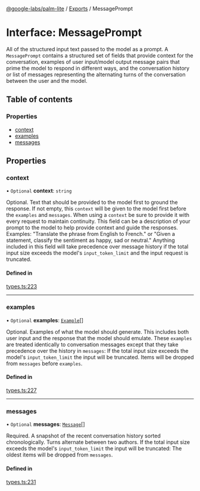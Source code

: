 [@google-labs/palm-lite](../README.md) / [Exports](../modules.md) / MessagePrompt

# Interface: MessagePrompt

All of the structured input text passed to the model as a prompt. A `MessagePrompt` contains a structured set of fields that provide context for the conversation, examples of user input/model output message pairs that prime the model to respond in different ways, and the conversation history or list of messages representing the alternating turns of the conversation between the user and the model.

## Table of contents

### Properties

- [context](MessagePrompt.md#context)
- [examples](MessagePrompt.md#examples)
- [messages](MessagePrompt.md#messages)

## Properties

### context

• `Optional` **context**: `string`

Optional. Text that should be provided to the model first to ground the response. If not empty, this `context` will be given to the model first before the `examples` and `messages`. When using a `context` be sure to provide it with every request to maintain continuity. This field can be a description of your prompt to the model to help provide context and guide the responses. Examples: "Translate the phrase from English to French." or "Given a statement, classify the sentiment as happy, sad or neutral." Anything included in this field will take precedence over message history if the total input size exceeds the model's `input_token_limit` and the input request is truncated.

#### Defined in

[types.ts:223](https://github.com/Chizobaonorh/labs-prototypes/blob/2adb69f/seeds/palm-lite/src/types.ts#L223)

___

### examples

• `Optional` **examples**: [`Example`](Example.md)[]

Optional. Examples of what the model should generate. This includes both user input and the response that the model should emulate. These `examples` are treated identically to conversation messages except that they take precedence over the history in `messages`: If the total input size exceeds the model's `input_token_limit` the input will be truncated. Items will be dropped from `messages` before `examples`.

#### Defined in

[types.ts:227](https://github.com/Chizobaonorh/labs-prototypes/blob/2adb69f/seeds/palm-lite/src/types.ts#L227)

___

### messages

• `Optional` **messages**: [`Message`](Message.md)[]

Required. A snapshot of the recent conversation history sorted chronologically. Turns alternate between two authors. If the total input size exceeds the model's `input_token_limit` the input will be truncated: The oldest items will be dropped from `messages`.

#### Defined in

[types.ts:231](https://github.com/Chizobaonorh/labs-prototypes/blob/2adb69f/seeds/palm-lite/src/types.ts#L231)
